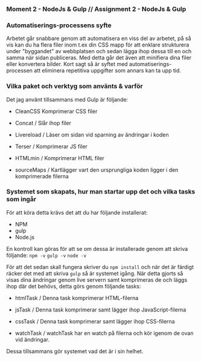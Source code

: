 ### Moment 2 - NodeJs & Gulp // Assignment 2 - NodeJs & Gulp

### Automatiserings-processens syfte
Arbetet går snabbare genom att automatisera en viss del av arbetet, på så vis kan du ha flera filer inom t.ex din CSS mapp för att enklare strukturera
under "byggandet" av webbplatsen och sedan lägga ihop dessa till en och samma när sidan publiceras. Med detta går det även att minifiera dina filer eller konvertera bilder.
Kort sagt så är syftet med automatiserings-processen att eliminera repetitiva uppgifter som annars kan ta upp tid.

### Vilka paket och verktyg som använts & varför
Det jag använt tillsammans med Gulp är följande:

- CleanCSS
Komprimerar CSS filer

- Concat /
Slår ihop filer

- Livereload /
Läser om sidan vid sparning av ändringar i koden

- Terser /
Komprimerar JS filer

- HTMLmin /
Komprimerar HTML filer

- sourceMaps /
Kartlägger vart den ursprungliga koden ligger i den komprimerade filerna

### Systemet som skapats, hur man startar upp det och vilka tasks som ingår

För att köra detta krävs det att du har följande installerat:
- NPM
- gulp
- Node.js

En kontroll kan göras för att se om dessa är installerade genom att skriva följande:
`npm -v`
`gulp -v`
`node -v`

För att det sedan skall fungera skriver du `npm install` och när det är färdigt räcker det med att skriva `gulp` så är systemet igång.
När detta gjorts så visas dina ändringar genom live servern samt komprimeras de och läggs ihop där det behövs, detta görs genom följande tasks:

- htmlTask /
Denna task komprimerar HTML-filerna

- jsTask /
Denna task komprimerar samt lägger ihop JavaScript-filerna

- cssTask /
Denna task komprimerar samt lägger ihop CSS-filerna

- watchTask /
watchTask har en watch på filerna och kör igenom de ovan vid ändringar.

Dessa tillsammans gör systemet vad det är i sin helhet.

